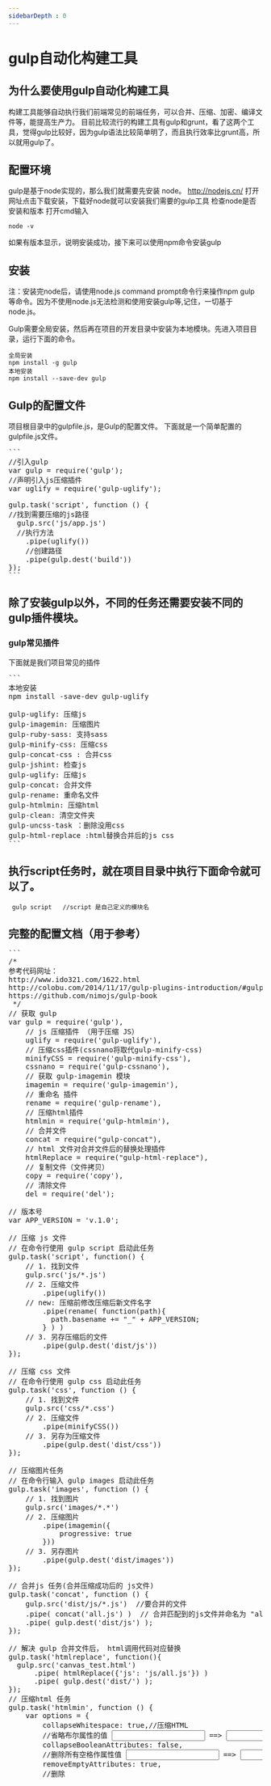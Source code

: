 ```yaml
---
sidebarDepth : 0
---
```


# gulp自动化构建工具

## 为什么要使用gulp自动化构建工具
构建工具能够自动执行我们前端常见的前端任务，可以合并、压缩、加密、编译文件等，能提高生产力。
目前比较流行的构建工具有gulp和grunt，看了这两个工具，觉得gulp比较好，因为gulp语法比较简单明了，而且执行效率比grunt高，所以就用gulp了。

## 配置环境
gulp是基于node实现的，那么我们就需要先安装 node。
http://nodejs.cn/
打开网址点击下载安装，下载好node就可以安装我们需要的gulp工具
检查node是否安装和版本 打开cmd输入
```
node -v
```
如果有版本显示，说明安装成功，接下来可以使用npm命令安装gulp

## 安装
注：安装完node后，请使用node.js command prompt命令行来操作npm gulp 等命令。因为不使用node.js无法检测和使用安装gulp等,记住，一切基于node.js。

Gulp需要全局安装，然后再在项目的开发目录中安装为本地模块。先进入项目目录，运行下面的命令。
```
全局安装
npm install -g gulp  
本地安装
npm install --save-dev gulp
```
## Gulp的配置文件
项目根目录中的gulpfile.js，是Gulp的配置文件。
下面就是一个简单配置的gulpfile.js文件。
<pre>
```
//引入gulp
var gulp = require('gulp');
//声明引入js压缩插件
var uglify = require('gulp-uglify');

gulp.task('script', function () {
//找到需要压缩的js路径
  gulp.src('js/app.js')
  //执行方法
    .pipe(uglify())
    //创建路径
    .pipe(gulp.dest('build'))
});
```
</pre>

## 除了安装gulp以外，不同的任务还需要安装不同的gulp插件模块。
### gulp常见插件
下面就是我们项目常见的插件
<pre>
```
本地安装
npm install -save-dev gulp-uglify

gulp-uglify: 压缩js
gulp-imagemin: 压缩图片
gulp-ruby-sass: 支持sass
gulp-minify-css: 压缩css
gulp-concat-css : 合并css
gulp-jshint: 检查js
gulp-uglify: 压缩js
gulp-concat: 合并文件
gulp-rename: 重命名文件
gulp-htmlmin: 压缩html
gulp-clean: 清空文件夹
gulp-uncss-task ：删除没用css
gulp-html-replace :html替换合并后的js css
```
</pre>
## 执行script任务时，就在项目目录中执行下面命令就可以了。
```
 gulp script   //script 是自己定义的模块名
```

## 完整的配置文档（用于参考）
<pre>
```
/*
参考代码网址：
http://www.ido321.com/1622.html           
http://colobu.com/2014/11/17/gulp-plugins-introduction/#gulp-rename            
https://github.com/nimojs/gulp-book  
 */
// 获取 gulp
var gulp = require('gulp'),
    // js 压缩插件 （用于压缩 JS）
    uglify = require('gulp-uglify'),
    // 压缩css插件(cssnano将取代gulp-minify-css)
    minifyCSS = require('gulp-minify-css'),
    cssnano = require('gulp-cssnano'),
    // 获取 gulp-imagemin 模块
    imagemin = require('gulp-imagemin'),
    // 重命名 插件
    rename = require('gulp-rename'),
    // 压缩html插件
    htmlmin = require('gulp-htmlmin'),
    // 合并文件
    concat = require("gulp-concat"),
    // html 文件对合并文件后的替换处理插件
    htmlReplace = require("gulp-html-replace"),
    // 复制文件（文件拷贝）
    copy = require('copy'),
    // 清除文件
    del = require('del');

// 版本号
var APP_VERSION = 'v.1.0';

// 压缩 js 文件
// 在命令行使用 gulp script 启动此任务
gulp.task('script', function() {
    // 1. 找到文件
    gulp.src('js/*.js')
    // 2. 压缩文件
        .pipe(uglify())
    // new: 压缩前修改压缩后新文件名字
        .pipe(rename( function(path){
          path.basename += "_" + APP_VERSION; 
        } ) )
    // 3. 另存压缩后的文件
        .pipe(gulp.dest('dist/js'))
});

// 压缩 css 文件
// 在命令行使用 gulp css 启动此任务
gulp.task('css', function () {
    // 1. 找到文件
    gulp.src('css/*.css')
    // 2. 压缩文件
        .pipe(minifyCSS())
    // 3. 另存为压缩文件
        .pipe(gulp.dest('dist/css'))
});

// 压缩图片任务
// 在命令行输入 gulp images 启动此任务
gulp.task('images', function () {
    // 1. 找到图片
    gulp.src('images/*.*')
    // 2. 压缩图片
        .pipe(imagemin({
            progressive: true
        }))
    // 3. 另存图片
        .pipe(gulp.dest('dist/images'))
});

// 合并js 任务(合并压缩成功后的 js文件)
gulp.task('concat', function () {
    gulp.src('dist/js/*.js')  //要合并的文件
    .pipe( concat('all.js') )  // 合并匹配到的js文件并命名为 "all.js"
    .pipe( gulp.dest('dist/js') );
});

// 解决 gulp 合并文件后， html调用代码对应替换
gulp.task('htmlreplace', function(){
  gulp.src('canvas_test.html')
      .pipe( htmlReplace({'js': 'js/all.js'}) )
      .pipe( gulp.dest('dist/') );
});
// 压缩html 任务
gulp.task('htmlmin', function () {
    var options = {
        collapseWhitespace: true,//压缩HTML
        //省略布尔属性的值 <input checked="true"/> ==> <input />
        collapseBooleanAttributes: false,
        //删除所有空格作属性值 <input id="" /> ==> <input />
        removeEmptyAttributes: true,
        //删除<script>的type="text/javascript"
        removeScriptTypeAttributes: true,
        //删除<style>和<link>的type="text/css"
        removeStyleLinkTypeAttributes: true,
        minifyJS: true,//压缩页面JS
        minifyCSS: true//压缩页面CSS
    };
    gulp.src('*.html')
        .pipe(htmlmin(options))
        .pipe(gulp.dest('dist'));
});

// 清除文件任务
gulp.task('clean', function(cb){
   del(['dist/*']);
   cb();
});

// 复制任务(连续复制多个文件时，最好加上回调函数)
gulp.task('copy', function(cb){
    copy(['copy_file2.txt', 'copy_file.txt'], 'dist/');
    cb();
});


/*************************************************************
 *                         组合任务      
 ************************************************************/

// js 压缩合并任务
gulp.task('ugconjs', function(){
    // 1. 找到文件
    gulp.src(['js/concat_base.js', 'js/uglify_utils.js'])
    // 2. 压缩文件
        .pipe(uglify())
    // 3. 合并成一个文件
        .pipe( concat('all.js') )
    // 4. 改名
        .pipe(rename( function(path){
          path.basename += "_" + APP_VERSION; 
        } ) )
    // 5. 另存压缩后的文件
        .pipe(gulp.dest('dist/js'))
});

// 组合任务： 先替换html再压缩
gulp.task('htmlcomp', function(){
  var options = {
    collapseWhitespace: true,//压缩HTML
    //省略布尔属性的值 <input checked="true"/> ==> <input />
    collapseBooleanAttributes: false,
    //删除所有空格作属性值 <input id="" /> ==> <input />
    removeEmptyAttributes: true,
    //删除<script>的type="text/javascript"
    removeScriptTypeAttributes: true,
    //删除<style>和<link>的type="text/css"
    removeStyleLinkTypeAttributes: true,
    minifyJS: true,//压缩页面JS
    minifyCSS: true//压缩页面CSS
  };
  gulp.src('canvas_test.html')
      .pipe( htmlReplace({'js': 'js/all_' + APP_VERSION + '.js'}) )
      .pipe( htmlmin(options) )
      .pipe( gulp.dest('dist/') );
});

// 默认任务
gulp.task('default', ['clean'], function(){
    gulp.start('ugconjs', 'htmlcomp', 'copy', 'css', 'images');
});

/*************************************************************
 *               本地js  html css本地压缩      
 ************************************************************/
// 字符串拷贝进 js/str.js 中, 然后运行 `gulp str-js`
gulp.task('str-js', function() {
    gulp.src('js/str.js')
        .pipe(uglify())
        .pipe(gulp.dest('dist/js'));
});
// 字符串拷贝进 css/str.css 中, 然后运行 `gulp str-css`
gulp.task('str-css', function () {
    gulp.src('css/str.css')
        .pipe(cssnano())
        .pipe(gulp.dest('dist/css'));
});
// 字符串拷贝进 str.html 中, 然后运行 `gulp str-html`
gulp.task('str-html', function () {
    var options = {
        collapseWhitespace: true,//压缩HTML
        //省略布尔属性的值 <input checked="true"/> ==> <input />
        collapseBooleanAttributes: false,
        //删除所有空格作属性值 <input id="" /> ==> <input />
        removeEmptyAttributes: true,
        //删除<script>的type="text/javascript"
        removeScriptTypeAttributes: true,
        //删除<style>和<link>的type="text/css"
        removeStyleLinkTypeAttributes: true,
        minifyJS: true,//压缩页面JS
        minifyCSS: true//压缩页面CSS
    };
    gulp.src('str.html')
        .pipe(htmlmin(options))
        .pipe(gulp.dest('dist'));
});
```
</pre>
## 专门用于删除的模块插件（rimraf）
因为插件是安装在项目里的，有时项目目录变了，或者想删除这些插件，就需要使用rimraf来卸载掉，单独的手动删除文件是删不掉的。
1、安装：npm install -g rimraf（全局安装）
2、使用：先定位目标文件夹的父级目录，然后命令行输入rimraf ***（***为需要删除的文件夹名称）
```
rimeaf node_modules
```
参考文档
https://github.com/nimojs/gulp-book/blob/master/chapter2.md
http://www.ido321.com/1622.html
https://zhuanlan.zhihu.com/p/20309820
http://www.cnblogs.com/2050/p/4198792.html
